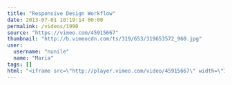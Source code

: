 ```yaml
---
title: "Responsive Design Workflow"
date: 2013-07-01 10:19:14 00:00
permalink: /videos/1990
source: "https://vimeo.com/45915667"
thumbnail: "http://b.vimeocdn.com/ts/319/653/319653572_960.jpg"
user:
  username: "nunile"
  name: "Maria"
tags: []
html: "<iframe src=\"http://player.vimeo.com/video/45915667\" width=\"1280\" height=\"720\" frameborder=\"0\" webkitAllowFullScreen mozallowfullscreen allowFullScreen></iframe>"
---
```


